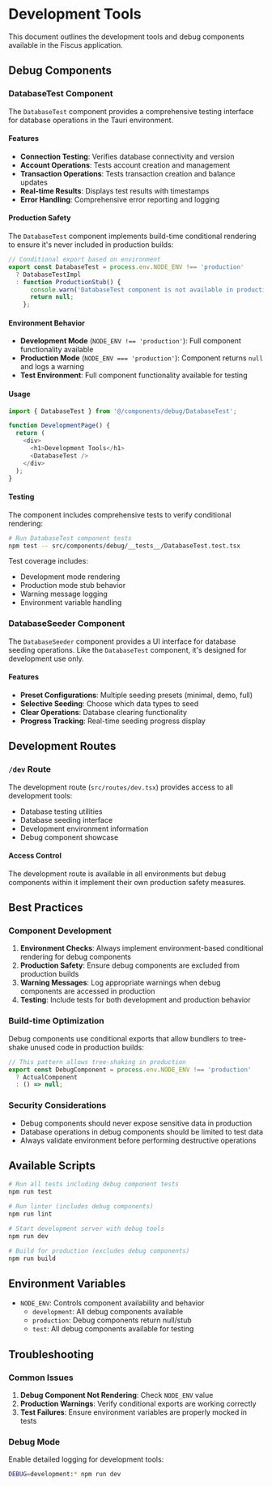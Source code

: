 # Development Tools

This document outlines the development tools and debug components available in the Fiscus application.

## Debug Components

### DatabaseTest Component

The `DatabaseTest` component provides a comprehensive testing interface for database operations in the Tauri environment.

#### Features

- **Connection Testing**: Verifies database connectivity and version
- **Account Operations**: Tests account creation and management
- **Transaction Operations**: Tests transaction creation and balance updates
- **Real-time Results**: Displays test results with timestamps
- **Error Handling**: Comprehensive error reporting and logging

#### Production Safety

The `DatabaseTest` component implements build-time conditional rendering to ensure it's never included in production builds:

```typescript
// Conditional export based on environment
export const DatabaseTest = process.env.NODE_ENV !== 'production' 
  ? DatabaseTestImpl 
  : function ProductionStub() {
      console.warn('DatabaseTest component is not available in production builds');
      return null;
    };
```

#### Environment Behavior

- **Development Mode** (`NODE_ENV !== 'production'`): Full component functionality available
- **Production Mode** (`NODE_ENV === 'production'`): Component returns `null` and logs a warning
- **Test Environment**: Full component functionality available for testing

#### Usage

```typescript
import { DatabaseTest } from '@/components/debug/DatabaseTest';

function DevelopmentPage() {
  return (
    <div>
      <h1>Development Tools</h1>
      <DatabaseTest />
    </div>
  );
}
```

#### Testing

The component includes comprehensive tests to verify conditional rendering:

```bash
# Run DatabaseTest component tests
npm test -- src/components/debug/__tests__/DatabaseTest.test.tsx
```

Test coverage includes:
- Development mode rendering
- Production mode stub behavior
- Warning message logging
- Environment variable handling

### DatabaseSeeder Component

The `DatabaseSeeder` component provides a UI interface for database seeding operations. Like the `DatabaseTest` component, it's designed for development use only.

#### Features

- **Preset Configurations**: Multiple seeding presets (minimal, demo, full)
- **Selective Seeding**: Choose which data types to seed
- **Clear Operations**: Database clearing functionality
- **Progress Tracking**: Real-time seeding progress display

## Development Routes

### `/dev` Route

The development route (`src/routes/dev.tsx`) provides access to all development tools:

- Database testing utilities
- Database seeding interface
- Development environment information
- Debug component showcase

#### Access Control

The development route is available in all environments but debug components within it implement their own production safety measures.

## Best Practices

### Component Development

1. **Environment Checks**: Always implement environment-based conditional rendering for debug components
2. **Production Safety**: Ensure debug components are excluded from production builds
3. **Warning Messages**: Log appropriate warnings when debug components are accessed in production
4. **Testing**: Include tests for both development and production behavior

### Build-time Optimization

Debug components use conditional exports that allow bundlers to tree-shake unused code in production builds:

```typescript
// This pattern allows tree-shaking in production
export const DebugComponent = process.env.NODE_ENV !== 'production' 
  ? ActualComponent 
  : () => null;
```

### Security Considerations

- Debug components should never expose sensitive data in production
- Database operations in debug components should be limited to test data
- Always validate environment before performing destructive operations

## Available Scripts

```bash
# Run all tests including debug component tests
npm run test

# Run linter (includes debug components)
npm run lint

# Start development server with debug tools
npm run dev

# Build for production (excludes debug components)
npm run build
```

## Environment Variables

- `NODE_ENV`: Controls component availability and behavior
  - `development`: All debug components available
  - `production`: Debug components return null/stub
  - `test`: All debug components available for testing

## Troubleshooting

### Common Issues

1. **Debug Component Not Rendering**: Check `NODE_ENV` value
2. **Production Warnings**: Verify conditional exports are working correctly
3. **Test Failures**: Ensure environment variables are properly mocked in tests

### Debug Mode

Enable detailed logging for development tools:

```bash
DEBUG=development:* npm run dev
```
